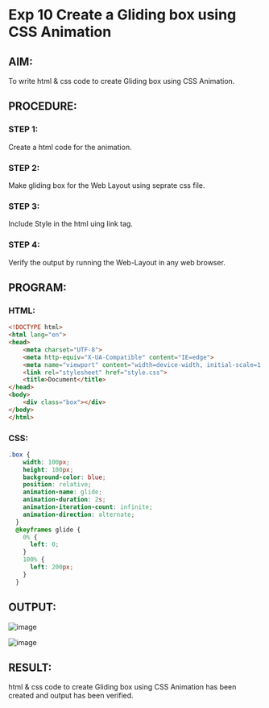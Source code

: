 # Exp 10 Create a Gliding box using CSS Animation
## AIM:
To write html & css code to create Gliding box using CSS Animation.
## PROCEDURE:
### STEP 1:
Create a html code for the animation.
### STEP 2:
Make gliding box for the Web Layout using seprate css file.
### STEP 3:
Include Style in the html uing link tag.
### STEP 4:
Verify the output by running the Web-Layout in any web browser. 
## PROGRAM:
### HTML:
```html
<!DOCTYPE html>
<html lang="en">
<head>
    <meta charset="UTF-8">
    <meta http-equiv="X-UA-Compatible" content="IE=edge">
    <meta name="viewport" content="width=device-width, initial-scale=1.0">
    <link rel="stylesheet" href="style.css">
    <title>Document</title>
</head>
<body>
    <div class="box"></div>
</body>
</html>
```
### CSS:
```css
.box {
    width: 100px;
    height: 100px;
    background-color: blue;
    position: relative;
    animation-name: glide;
    animation-duration: 2s;
    animation-iteration-count: infinite;
    animation-direction: alternate;
  }
  @keyframes glide {
    0% {
      left: 0;
    }
    100% {
      left: 200px;
    }
  }
```
## OUTPUT:
![image](https://github.com/Karthikeyan21001828/MERN_EX10/assets/93427303/8f12abbf-dd49-4369-be3c-2aed954938cc)

![image](https://github.com/Karthikeyan21001828/MERN_EX10/assets/93427303/487a21e7-1d05-41a1-85d2-b772868019c1)

## RESULT:
html & css code to create Gliding box using CSS Animation has been created and output has been verified.
